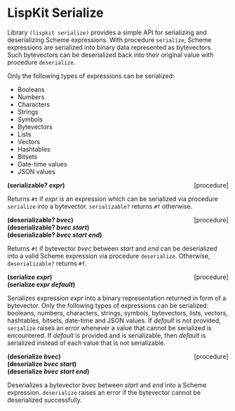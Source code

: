 # LispKit Serialize

Library `(lispkit serialize)` provides a simple API for serializing and deserializing Scheme expressions. With procedure `serialize`, Scheme expressions are serialized into binary data represented as bytevectors. Such bytevectors can be deserialized back into their original value with procedure `deserialize`.

Only the following types of expressions can be serialized:

  - Booleans
  - Numbers
  - Characters
  - Strings
  - Symbols
  - Bytevectors
  - Lists
  - Vectors
  - Hashtables
  - Bitsets
  - Date-time values
  - JSON values

**(serializable? _expr_)** &nbsp;&nbsp;&nbsp; <span style="float:right;text-align:rigth;">[procedure]</span>  

Returns `#t` if _expr_ is an expression which can be serialized via procedure `serialize` into a bytevector. `serializable?` returns `#f` otherwise.

**(deserializable? _bvec_)** &nbsp;&nbsp;&nbsp; <span style="float:right;text-align:rigth;">[procedure]</span>  
**(deserializable? _bvec start_)**  
**(deserializable? _bvec start end_)**  

Returns `#t` if bytevector _bvec_ between _start_ and _end_ can be deserialized into a valid Scheme expression via procedure `deserialize`. Otherwise, `deserializable?` returns `#f`.

**(serialize _expr_)** &nbsp;&nbsp;&nbsp; <span style="float:right;text-align:rigth;">[procedure]</span>  
**(serialize _expr default_)**  

Serializes expression _expr_ into a binary representation returned in form of a bytevector. Only the following types of expressions can be serialized: booleans, numbers, characters, strings, symbols, bytevectors, lists, vectors, hashtables, bitsets, date-time and JSON values. If _default_ is not provided, `serialize` raises an error whenever a value that cannot be serialized is encountered. If _default_ is provided and is serializable, then _default_ is serialized instead of each value that is not serializable.

**(deserialize _bvec_)** &nbsp;&nbsp;&nbsp; <span style="float:right;text-align:rigth;">[procedure]</span>  
**(deserialize _bvec start_)**  
**(deserialize _bvec start end_)**  

Deserializes a bytevector _bvec_ between _start_ and _end_ into a Scheme expression. `deserialize` raises an error if the bytevector cannot be deserialized successfully.
